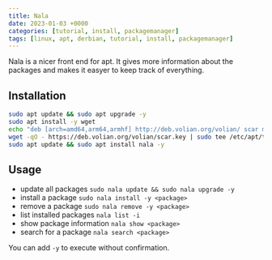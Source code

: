 ```yaml
---
title: Nala
date: 2023-01-03 +0000
categories: [tutorial, install, packagemanager]
tags: [linux, apt, derbian, tutorial, install, packagemanager]
---
```


Nala is a nicer front end for apt. It gives more information about the packages and makes it easyer to keep track of everything.

## Installation

```bash
sudo apt update && sudo apt upgrade -y
sudo apt install -y wget
echo "deb [arch=amd64,arm64,armhf] http://deb.volian.org/volian/ scar main" | sudo tee /etc/apt/sources.list.d/volian-archive-scar-unstable.list
wget -qO - https://deb.volian.org/volian/scar.key | sudo tee /etc/apt/trusted.gpg.d/volian-archive-scar-unstable.gpg > /dev/null
sudo apt update && sudo apt install nala -y
```

## Usage

* update all packages `sudo nala update && sudo nala upgrade -y`
* install a package `sudo nala install -y <package>`
* remove a package `sudo nala remove -y <package>`
* list installed packages `nala list -i`
* show package information `nala show <package>`
* search for a package `nala search <package>`

You can add `-y` to execute without confirmation.
